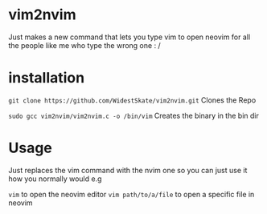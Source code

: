 # vim2nvim
Just makes a new command that lets you type vim to open neovim for all the people like me who type the wrong one : /
# installation

`git clone https://github.com/WidestSkate/vim2nvim.git` Clones the Repo

`sudo gcc vim2nvim/vim2nvim.c -o /bin/vim` Creates the binary in the bin dir 
# Usage 

Just replaces the vim command with the nvim one so you can just use it how you normally would e.g

`vim` to open the neovim editor
`vim path/to/a/file` to open a specific file in neovim

